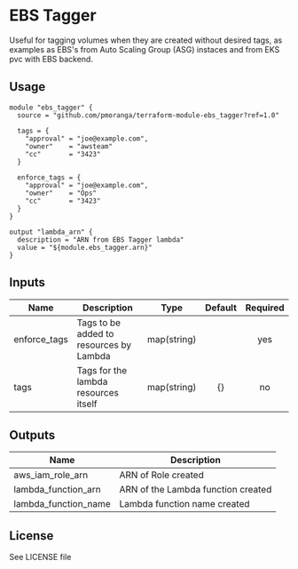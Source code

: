 # EBS Tagger

Useful for tagging volumes when they are created without desired tags, as examples as EBS's from  Auto Scaling Group (ASG) instaces and from EKS pvc with EBS backend.

## Usage

```
module "ebs_tagger" {
  source = "github.com/pmoranga/terraform-module-ebs_tagger?ref=1.0"

  tags = {
    "approval" = "joe@example.com",
    "owner"    = "awsteam"
    "cc"       = "3423"
  }

  enforce_tags = {
    "approval" = "joe@example.com",
    "owner"    = "Ops"
    "cc"       = "3423"
  }
}

output "lambda_arn" {
  description = "ARN from EBS Tagger lambda"
  value = "${module.ebs_tagger.arn}"
}
```

## Inputs

| Name | Description | Type | Default | Required |
|------|-------------|:----:|:-----:|:-----:|
|enforce_tags|Tags to be added to resources by Lambda|map(string)||yes|
|tags|Tags for the lambda resources itself |map(string)|{}|no|

## Outputs

| Name | Description |
|------|-------------|
|aws_iam_role_arn| ARN of Role created|
|lambda_function_arn|ARN of the Lambda function created|
|lambda_function_name|Lambda function name created|

## License

See LICENSE file 

